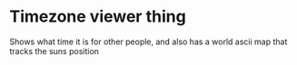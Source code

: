 # Timezone viewer thing
Shows what time it is for other people, and also has a world ascii map that tracks the suns position
